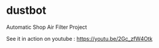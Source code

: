 # dustbot
Automatic Shop Air Filter Project

See it in action on youtube :
https://youtu.be/2Gc_zfW4Otk
